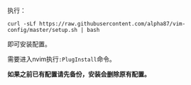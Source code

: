 执行：

`curl -sLf https://raw.githubusercontent.com/alpha87/vim-config/master/setup.sh | bash`

即可安装配置。

需要进入nvim执行`:PlugInstall`命令。

**如果之前已有配置请先备份，安装会删除原有配置。**
